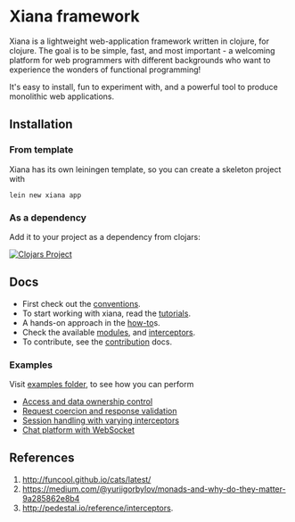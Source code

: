 # Xiana framework

Xiana is a lightweight web-application framework written in clojure, for clojure. The goal is to be simple, fast, and
most important - a welcoming platform for web programmers with different backgrounds who want to experience the wonders
of functional programming!

It's easy to install, fun to experiment with, and a powerful tool to produce monolithic web applications.

## Installation

### From template

Xiana has its own leiningen template, so you can create a skeleton project with

```shell
lein new xiana app
```

### As a dependency

Add it to your project as a dependency from clojars:

[![Clojars Project](https://img.shields.io/clojars/v/com.flexiana/framework.svg)](https://clojars.org/com.flexiana/framework)

## Docs

- First check out the [conventions](./doc/conventions.md).
- To start working with xiana, read the [tutorials](./doc/tutorials.md).
- A hands-on approach in the [how-to](./doc/how-to.md)s.
- Check the available [modules](./doc/modules.md), and [interceptors](./doc/interceptors.md).
- To contribute, see the [contribution](./doc/contribution.md) docs.

### Examples

Visit [examples folder](examples), to see how you can perform

- [Access and data ownership control](examples/acl/README.md)
- [Request coercion and response validation](examples/controllers/README.md)
- [Session handling with varying interceptors](examples/sessions/README.md)
- [Chat platform with WebSocket](examples/cli-chat/README.md)

## References

1. http://funcool.github.io/cats/latest/
2. https://medium.com/@yuriigorbylov/monads-and-why-do-they-matter-9a285862e8b4
3. http://pedestal.io/reference/interceptors.
